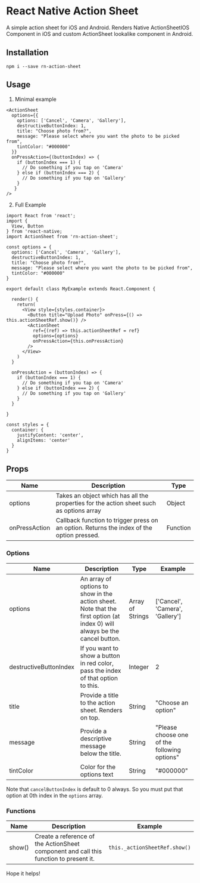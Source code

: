 # React Native Action Sheet
A simple action sheet for iOS and Android. Renders Native ActionSheetIOS Component in iOS and custom ActionSheet lookalike component in Android.

## Installation
`npm i --save rn-action-sheet`

## Usage

1. Minimal example
```
<ActionSheet 
  options={{
    options: ['Cancel', 'Camera', 'Gallery'],
    destructiveButtonIndex: 1,
    title: "Choose photo from?",
    message: "Please select where you want the photo to be picked from",
    tintColor: "#000000"
  }}
  onPressAction={(buttonIndex) => {
    if (buttonIndex === 1) {
      // Do something if you tap on 'Camera'
    } else if (buttonIndex === 2) {
      // Do something if you tap on 'Gallery'
    }
   }
/>
```

2. Full Example 
```
import React from 'react';
import {
  View, Button
} from 'react-native;
import ActionSheet from 'rn-action-sheet';

const options = {
  options: ['Cancel', 'Camera', 'Gallery'],
  destructiveButtonIndex: 1,
  title: "Choose photo from?",
  message: "Please select where you want the photo to be picked from",
  tintColor: "#000000"
}

export default class MyExample extends React.Component {
  
  render() {
    return(
      <View style={styles.container}>
        <Button title="Upload Photo" onPress={() => this.actionSheetRef.show()} />
        <ActionSheet
          ref={(ref) => this.actionSheetRef = ref}
          options={options}
          onPressAction={this.onPressAction}
        />
      </View>
    )
  }
  
  onPressAction = (buttonIndex) => {
    if (buttonIndex === 1) {
      // Do something if you tap on 'Camera'
    } else if (buttonIndex === 2) {
      // Do something if you tap on 'Gallery'
    }
  }
  
}

const styles = {
  container: {
    justifyContent: 'center',
    alignItems: 'center'
  }
}
```

## Props
| Name | Description | Type |
| --- | --- | --- |
| options | Takes an object which has all the properties for the action sheet such as options array | Object |
| onPressAction | Callback function to trigger press on an option. Returns the index of the option pressed. | Function |

### Options 
| Name | Description | Type | Example | 
| --- | --- | --- | --- |
| options | An array of options to show in the action sheet. Note that the first option (at index 0) will always be the cancel button. | Array of Strings | ['Cancel', 'Camera', 'Gallery'] |
| destructiveButtonIndex | If you want to show a button in red color, pass the index of that option to this. | Integer | 2 |
| title | Provide a title to the action sheet. Renders on top. | String | "Choose an option" |
| message | Provide a descriptive message below the title. | String | "Please choose one of the following options" |
| tintColor | Color for the options text | String | "#000000" |
Note that `cancelButtonIndex` is default to 0 always. So you must put that option at 0th index in the `options` array.

### Functions
| Name | Description | Example | 
| --- | --- | --- |
| show() | Create a reference of the ActionSheet component and call this function to present it. | `this._actionSheetRef.show()` |

Hope it helps!

      
  
  
  
  
  
  
  
  
  
  
  
  
  
  
  
  
  
